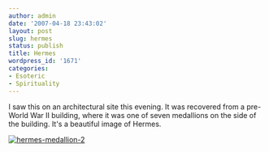 ```yaml
---
author: admin
date: '2007-04-18 23:43:02'
layout: post
slug: hermes
status: publish
title: Hermes
wordpress_id: '1671'
categories:
- Esoteric
- Spirituality
---
```


I saw this on an architectural site this evening. It was recovered from
a pre-World War II building, where it was one of seven medallions on the
side of the building. It's a beautiful image of Hermes.

[![hermes-medallion-2](http://farm1.static.flickr.com/222/464848418_262d205600_o.png)](http://www.flickr.com/photos/albill/464848418/ "Photo Sharing")
